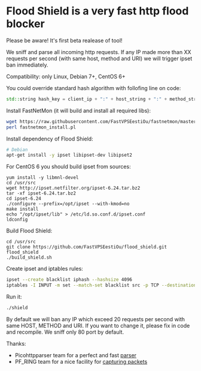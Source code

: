 # Flood Shield is a very fast http flood blocker

Please be aware! It's first beta realease of tool!

We sniff and parse all incoming http requests. If any IP made more than XX requests per second (with same host, method and URI) we will trigger ipset ban immediately. 

Compatibility: only Linux, Debian 7+, CentOS 6+

You could override standard hash algorithm with follofing line on code:
```C++
std::string hash_key = client_ip + ":" + host_string + ":" + method_string + ":" + path_string
```

Install FastNetMon (it will build and install all required libs):
```bash
wget https://raw.githubusercontent.com/FastVPSEestiOu/fastnetmon/master/fastnetmon_install.pl
perl fastnetmon_install.pl
```

Install dependency of Flood Shield:
```bash
# Debian
apt-get install -y ipset libipset-dev libipset2
```

For CentOS 6 you should build ipset from sources:
```
yum install -y libmnl-devel
cd /usr/src
wget http://ipset.netfilter.org/ipset-6.24.tar.bz2
tar -xf ipset-6.24.tar.bz2
cd ipset-6.24
./configure --prefix=/opt/ipset --with-kmod=no
make install
echo "/opt/ipset/lib" > /etc/ld.so.conf.d/ipset.conf
ldconfig
```

Build Flood Shield:
```
cd /usr/src
git clone https://github.com/FastVPSEestiOu/flood_shield.git
flood_shield
./build_shield.sh
```

Create ipset and iptables rules:
```bash
ipset --create blacklist iphash --hashsize 4096
iptables -I INPUT -m set --match-set blacklist src -p TCP --destination-port 80 -j DROP
```

Run it:
```bash
./shield
```

By default we will ban any IP which exceed 20 requests per second with same HOST, METHOD and URI. If you want to change it, please fix in code and recompile. We sniff only 80 port by default.

Thanks:
- Picohttpparser team for a perfect and fast [parser](https://github.com/h2o/picohttpparser)
- PF_RING team for a nice facility for [capturing packets](http://www.ntop.org/products/pf_ring/)
